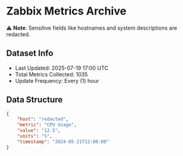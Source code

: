 # Zabbix Metrics Archive

⚠️ **Note**: Sensitive fields like hostnames and system descriptions are redacted.

## Dataset Info
- Last Updated: 2025-07-19 17:00 UTC
- Total Metrics Collected: 1035
- Update Frequency: Every (1) hour

## Data Structure
```json
{
    "host": "redacted",
    "metric": "CPU Usage",
    "value": "12.5",
    "units": "%",
    "timestamp": "2024-05-21T12:00:00"
}
```
